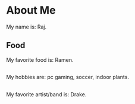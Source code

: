 # About Me
My name is: Raj.

## Food
My favorite food is: Ramen.

## 
My hobbies are: pc gaming, soccer, indoor plants.

##
My favorite artist/band is: Drake.

